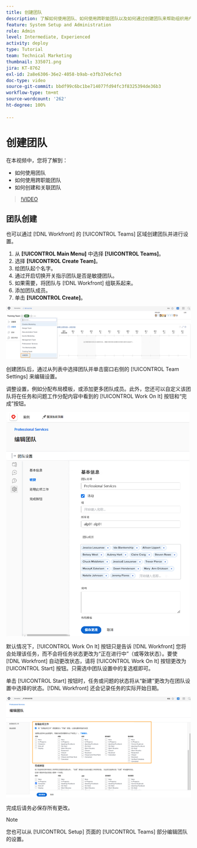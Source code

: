 ```yaml
---
title: 创建团队
description: 了解如何使用团队、如何使用跨职能团队以及如何通过创建团队来帮助组织用户和授予权限。
feature: System Setup and Administration
role: Admin
level: Intermediate, Experienced
activity: deploy
type: Tutorial
team: Technical Marketing
thumbnail: 335071.png
jira: KT-8762
exl-id: 2a8e6306-36e2-4058-b9ab-e3fb37e6cfe3
doc-type: video
source-git-commit: bbdf99c6bc1be714077fd94fc3f8325394de36b3
workflow-type: tm+mt
source-wordcount: '262'
ht-degree: 100%

---
```


# 创建团队

在本视频中，您将了解到：

* 如何使用团队
* 如何使用跨职能团队
* 如何创建和关联团队

>[!VIDEO](https://video.tv.adobe.com/v/335071/?quality=12&learn=on&enablevpops=1)

## 团队创建

也可以通过 [!DNL Workfront] 的 [!UICONTROL Teams] 区域创建团队并进行设置。

1. 从 **[!UICONTROL Main Menu]** 中选择 **[!UICONTROL Teams]**。
1. 选择 **[!UICONTROL Create Team]**。
1. 给团队起个名字。
1. 通过开启切换开关指示团队是否是敏捷团队。
1. 如果需要，将团队与 [!DNL Workfront] 组联系起来。
1. 添加团队成员。
1. 单击 **[!UICONTROL Create]**。

![[!UICONTROL Teams] 页面上的团队菜单](assets/admin-fund-create-team.png)

创建团队后，通过从列表中选择团队并单击窗口右侧的 [!UICONTROL Team Settings] 来编辑设置。

调整设置，例如分配布局模板，或添加更多团队成员。此外，您还可以自定义该团队将在任务和问题工作分配内容中看到的 [!UICONTROL Work On It] 按钮和“完成”按钮。

![[!UICONTROL Edit Team] 窗口](assets/admin-fund-team-settings.png)

默认情况下，[!UICONTROL Work On It] 按钮只是告诉 [!DNL Workfront] 您将会处理该任务，而不会将任务状态更改为“正在进行中”（或等效状态）。要使 [!DNL Workfront] 自动更改状态，请将 [!UICONTROL Work On It] 按钮更改为 [!UICONTROL Start] 按钮。只需选中团队设置中的复选框即可。

单击 [!UICONTROL Start] 按钮时，任务或问题的状态将从“新建”更改为在团队设置中选择的状态。[!DNL Workfront] 还会记录任务的实际开始日期。

![[!UICONTROL Work On It] 部分，在 [!UICONTROL Edit Team] 窗口中](assets/admin-fund-start-button-team.png)

完成后请务必保存所有更改。


>[!NOTE]
>
>您也可以从 [!UICONTROL Setup] 页面的 [!UICONTROL Teams] 部分编辑团队的设置。

<!--
learn more URLs
Create a team
Work On It and Done button overview
-->
